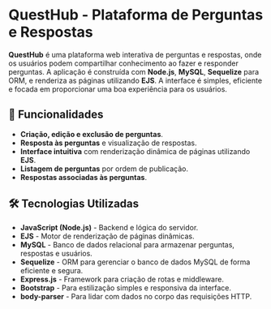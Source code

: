 # QuestHub - Plataforma de Perguntas e Respostas

**QuestHub** é uma plataforma web interativa de perguntas e respostas, onde os usuários podem compartilhar conhecimento ao fazer e responder perguntas. A aplicação é construída com **Node.js**, **MySQL**, **Sequelize** para ORM, e renderiza as páginas utilizando **EJS**. A interface é simples, eficiente e focada em proporcionar uma boa experiência para os usuários.

## 🚀 Funcionalidades

- **Criação, edição e exclusão de perguntas**.
- **Resposta às perguntas** e visualização de respostas.
- **Interface intuitiva** com renderização dinâmica de páginas utilizando **EJS**.
- **Listagem de perguntas** por ordem de publicação.
- **Respostas associadas às perguntas**.

## 🛠️ Tecnologias Utilizadas

- **JavaScript (Node.js)** - Backend e lógica do servidor.
- **EJS** - Motor de renderização de páginas dinâmicas.
- **MySQL** - Banco de dados relacional para armazenar perguntas, respostas e usuários.
- **Sequelize** - ORM para gerenciar o banco de dados MySQL de forma eficiente e segura.
- **Express.js** - Framework para criação de rotas e middleware.
- **Bootstrap** - Para estilização simples e responsiva da interface.
- **body-parser** - Para lidar com dados no corpo das requisições HTTP.


